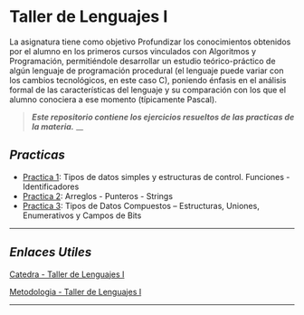 # Taller de Lenguajes I
La asignatura tiene como objetivo Profundizar los conocimientos obtenidos por el alumno en los primeros cursos
vinculados con Algoritmos y Programación, permitiéndole desarrollar un estudio teórico-práctico de algún lenguaje de programación procedural (el lenguaje puede variar con los cambios tecnológicos, en este caso C), poniendo énfasis en el análisis formal de las características del lenguaje y su comparación con los que el alumno conociera a ese momento (típicamente Pascal).

>***Este repositorio contiene los ejercicios resueltos de las practicas de la materia.***
__
## ***Practicas***
* [Practica 1]((/main/Practicas/Practica1) "Practica 1"): Tipos de datos simples y estructuras de control. Funciones - Identificadores
* [Practica 2]((/Pratica2) "Practica 2"): Arreglos - Punteros - Strings
* [Practica 3]((/Practicas/Practica3) "Practica 3"): Tipos de Datos Compuestos – Estructuras, Uniones, Enumerativos y Campos de Bits
___

## ***Enlaces Utiles***

[Catedra - Taller de Lenguajes I]((http://163.10.22.92//catedras/TallerLeng1/) "Pagina de la catedra")

[Metodologia - Taller de Lenguajes I]((https://ic.info.unlp.edu.ar/wp-content/uploads/2022/02/Taller-de-Lenguajes-I.pdf) "Metodologia de la materia")

___